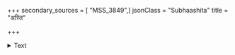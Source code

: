 +++
secondary_sources = [ "MSS_3849",]
jsonClass = "Subhaashita"
title = "अस्ति"

+++

<details><summary>Text</summary>

अस्ति स्वर्णमयोऽद्रिरस्ति विषयः क्षुत्तृड्भरावर्जितः सन्ति क्षीरघृताकरा जलधयः सन्ति द्रुमाः कामदाः।  
किं नस्तच्चरिताद्भुतश्रवणतः साध्यं क्षुधा ताम्यतां दृष्टं यत्सविधे विधेहि सुमते तत्रैव सर्वं श्रमम्॥
</details>
